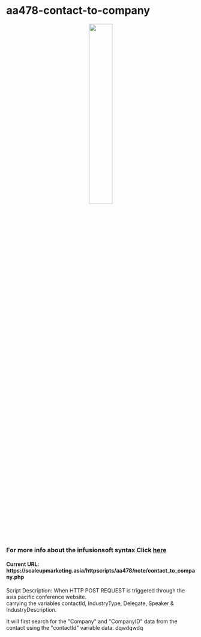 # aa478-contact-to-company
<p align="center">
<img src="https://gedlynk.com/wp-content/uploads/2015/11/Infusionsoft-Logo-EPS-vector-image-2.png" style="width:35%;"/>
</p>

<h3>For more info about the infusionsoft syntax Click <a href="https://developer.infusionsoft.com/docs/xml-rpc/#contact">here</a></h3>
<h4>Current URL: https://scaleupmarketing.asia/httpscripts/aa478/note/contact_to_company.php</h4>
<p>Script Description: 
  When HTTP POST REQUEST is triggered through the asia pacific conference website.<br>
  carrying the variables contactId, IndustryType, Delegate, Speaker & IndustryDescription.
  
  It will first search for the "Company" and "CompanyID" data from the contact using the "contactId" variable data.
  dqwdqwdq
</p>
